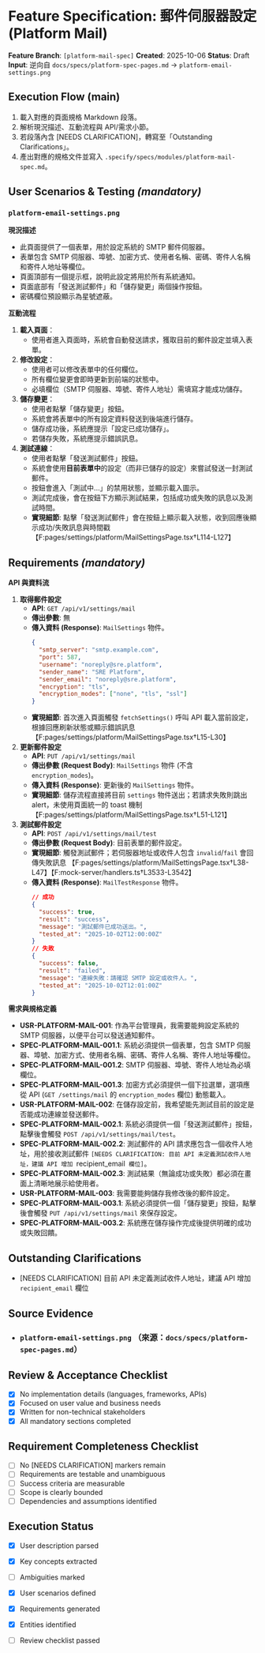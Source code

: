 # Feature Specification: 郵件伺服器設定 (Platform Mail)

**Feature Branch**: `[platform-mail-spec]`
**Created**: 2025-10-06
**Status**: Draft
**Input**: 逆向自 `docs/specs/platform-spec-pages.md` → ``platform-email-settings.png``

## Execution Flow (main)
1. 載入對應的頁面規格 Markdown 段落。
2. 解析現況描述、互動流程與 API/需求小節。
3. 若段落內含 [NEEDS CLARIFICATION]，轉寫至「Outstanding Clarifications」。
4. 產出對應的規格文件並寫入 `.specify/specs/modules/platform-mail-spec.md`。

## User Scenarios & Testing *(mandatory)*
### `platform-email-settings.png`

**現況描述**
- 此頁面提供了一個表單，用於設定系統的 SMTP 郵件伺服器。
- 表單包含 SMTP 伺服器、埠號、加密方式、使用者名稱、密碼、寄件人名稱和寄件人地址等欄位。
- 頁面頂部有一個提示框，說明此設定將用於所有系統通知。
- 頁面底部有「發送測試郵件」和「儲存變更」兩個操作按鈕。
- 密碼欄位預設顯示為星號遮蔽。

**互動流程**
1.  **載入頁面**：
    -   使用者進入頁面時，系統會自動發送請求，獲取目前的郵件設定並填入表單。
2.  **修改設定**：
    -   使用者可以修改表單中的任何欄位。
    -   所有欄位變更會即時更新到前端的狀態中。
    -   必填欄位（SMTP 伺服器、埠號、寄件人地址）需填寫才能成功儲存。
3.  **儲存變更**：
    -   使用者點擊「儲存變更」按鈕。
    -   系統會將表單中的所有設定資料發送到後端進行儲存。
    -   儲存成功後，系統應提示「設定已成功儲存」。
    -   若儲存失敗，系統應提示錯誤訊息。
4.  **測試連線**：
    -   使用者點擊「發送測試郵件」按鈕。
    -   系統會使用**目前表單中**的設定（而非已儲存的設定）來嘗試發送一封測試郵件。
    -   按鈕會進入「測試中...」的禁用狀態，並顯示載入圖示。
    -   測試完成後，會在按鈕下方顯示測試結果，包括成功或失敗的訊息以及測試時間。
    -   **實現細節**: 點擊「發送測試郵件」會在按鈕上顯示載入狀態，收到回應後顯示成功/失敗訊息與時間戳 【F:pages/settings/platform/MailSettingsPage.tsx†L114-L127】

## Requirements *(mandatory)*
**API 與資料流**
1.  **取得郵件設定**
    -   **API**: `GET /api/v1/settings/mail`
    -   **傳出參數**: 無
    -   **傳入資料 (Response)**: `MailSettings` 物件。
        ```json
        {
          "smtp_server": "smtp.example.com",
          "port": 587,
          "username": "noreply@sre.platform",
          "sender_name": "SRE Platform",
          "sender_email": "noreply@sre.platform",
          "encryption": "tls",
          "encryption_modes": ["none", "tls", "ssl"]
        }
        ```
    -   **實現細節**: 首次進入頁面觸發 `fetchSettings()` 呼叫 API 載入當前設定，根據回應刷新狀態或顯示錯誤訊息 【F:pages/settings/platform/MailSettingsPage.tsx†L15-L30】
2.  **更新郵件設定**
    -   **API**: `PUT /api/v1/settings/mail`
    -   **傳出參數 (Request Body)**: `MailSettings` 物件 (不含 `encryption_modes`)。
    -   **傳入資料 (Response)**: 更新後的 `MailSettings` 物件。
    -   **實現細節**: 儲存流程直接將目前 `settings` 物件送出；若請求失敗則跳出 alert，未使用頁面統一的 toast 機制 【F:pages/settings/platform/MailSettingsPage.tsx†L51-L121】
3.  **測試郵件設定**
    -   **API**: `POST /api/v1/settings/mail/test`
    -   **傳出參數 (Request Body)**: 目前表單的郵件設定。
    -   **實現細節**: 觸發測試郵件；若伺服器地址或收件人包含 `invalid`/`fail` 會回傳失敗訊息 【F:pages/settings/platform/MailSettingsPage.tsx†L38-L47】【F:mock-server/handlers.ts†L3533-L3542】
    -   **傳入資料 (Response)**: `MailTestResponse` 物件。
        ```json
        // 成功
        {
          "success": true,
          "result": "success",
          "message": "測試郵件已成功送出。",
          "tested_at": "2025-10-02T12:00:00Z"
        }
        // 失敗
        {
          "success": false,
          "result": "failed",
          "message": "連線失敗：請確認 SMTP 設定或收件人。",
          "tested_at": "2025-10-02T12:01:00Z"
        }
        ```

**需求與規格定義**
- **USR-PLATFORM-MAIL-001**: 作為平台管理員，我需要能夠設定系統的 SMTP 伺服器，以便平台可以發送通知郵件。
- **SPEC-PLATFORM-MAIL-001.1**: 系統必須提供一個表單，包含 SMTP 伺服器、埠號、加密方式、使用者名稱、密碼、寄件人名稱、寄件人地址等欄位。
- **SPEC-PLATFORM-MAIL-001.2**: SMTP 伺服器、埠號、寄件人地址為必填欄位。
- **SPEC-PLATFORM-MAIL-001.3**: 加密方式必須提供一個下拉選單，選項應從 API (`GET /settings/mail` 的 `encryption_modes` 欄位) 動態載入。
- **USR-PLATFORM-MAIL-002**: 在儲存設定前，我希望能先測試目前的設定是否能成功連線並發送郵件。
- **SPEC-PLATFORM-MAIL-002.1**: 系統必須提供一個「發送測試郵件」按鈕，點擊後會觸發 `POST /api/v1/settings/mail/test`。
- **SPEC-PLATFORM-MAIL-002.2**: 測試郵件的 API 請求應包含一個收件人地址，用於接收測試郵件 `[NEEDS CLARIFICATION: 目前 API 未定義測試收件人地址，建議 API 增加 `recipient_email` 欄位]`。
- **SPEC-PLATFORM-MAIL-002.3**: 測試結果（無論成功或失敗）都必須在畫面上清晰地展示給使用者。
- **USR-PLATFORM-MAIL-003**: 我需要能夠儲存我修改後的郵件設定。
- **SPEC-PLATFORM-MAIL-003.1**: 系統必須提供一個「儲存變更」按鈕，點擊後會觸發 `PUT /api/v1/settings/mail` 來保存設定。
- **SPEC-PLATFORM-MAIL-003.2**: 系統應在儲存操作完成後提供明確的成功或失敗回饋。

## Outstanding Clarifications
- [NEEDS CLARIFICATION] 目前 API 未定義測試收件人地址，建議 API 增加 `recipient_email` 欄位

## Source Evidence
- ### `platform-email-settings.png` （來源：`docs/specs/platform-spec-pages.md`）

## Review & Acceptance Checklist
- [x] No implementation details (languages, frameworks, APIs)
- [x] Focused on user value and business needs
- [x] Written for non-technical stakeholders
- [x] All mandatory sections completed

## Requirement Completeness Checklist
- [ ] No [NEEDS CLARIFICATION] markers remain
- [ ] Requirements are testable and unambiguous
- [ ] Success criteria are measurable
- [ ] Scope is clearly bounded
- [ ] Dependencies and assumptions identified

## Execution Status
- [x] User description parsed
- [x] Key concepts extracted
- [ ] Ambiguities marked
- [x] User scenarios defined
- [x] Requirements generated
- [x] Entities identified
- [ ] Review checklist passed

